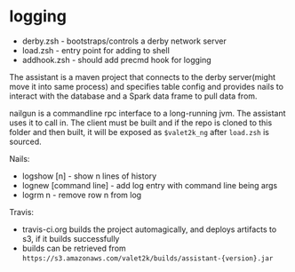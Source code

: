 # logging

* derby.zsh - bootstraps/controls a derby network server
* load.zsh - entry point for adding to shell
* addhook.zsh - should add precmd hook for logging

The assistant is a maven project that connects to the derby server(might move it
into same process) and specifies table config and provides nails to interact
with the database and a Spark data frame to pull data from.

nailgun is a commandline rpc interface to a long-running jvm. The assistant uses
it to call in. The client must be built and if the repo is cloned to this folder
and then built, it will be exposed as `$valet2k_ng` after `load.zsh` is sourced.

Nails:
* logshow [n] - show n lines of history
* lognew [command line] - add log entry with command line being args
* logrm n - remove row n from log

Travis:
* travis-ci.org builds the project automagically, and deploys artifacts to s3,
  if it builds successfully
* builds can be retrieved from `https://s3.amazonaws.com/valet2k/builds/assistant-{version}.jar`
